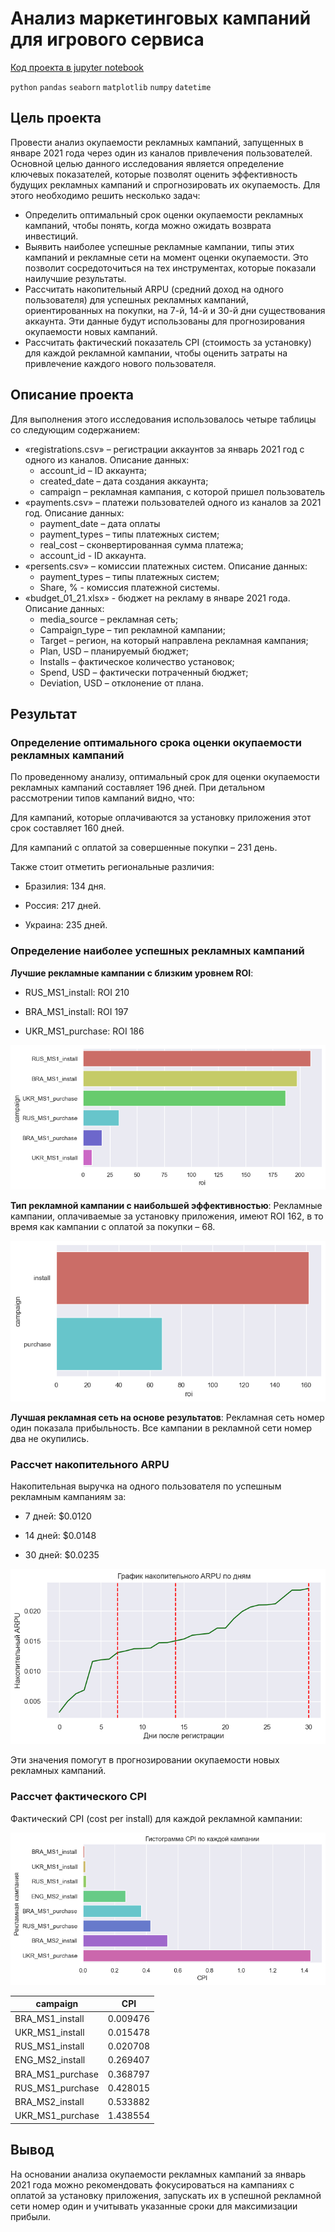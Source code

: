 # Анализ маркетинговых кампаний для игрового сервиса

[Код проекта в jupyter notebook](test.ipynb)

`python` `pandas` `seaborn` `matplotlib` `numpy` `datetime`

## Цель проекта

Провести анализ окупаемости рекламных кампаний, запущенных в январе 2021 года через один из каналов привлечения пользователей. Основной целью данного исследования является определение ключевых показателей, которые позволят оценить эффективность будущих рекламных кампаний и спрогнозировать их окупаемость. Для этого необходимо решить несколько задач:

- Определить оптимальный срок оценки окупаемости рекламных кампаний, чтобы понять, когда можно ожидать возврата инвестиций.
- Выявить наиболее успешные рекламные кампании, типы этих кампаний и рекламные сети на момент оценки окупаемости. Это позволит сосредоточиться на тех инструментах, которые показали наилучшие результаты.
- Рассчитать накопительный ARPU (средний доход на одного пользователя) для успешных рекламных кампаний, ориентированных на покупки, на 7-й, 14-й и 30-й дни существования аккаунта. Эти данные будут использованы для прогнозирования окупаемости новых кампаний.
- Рассчитать фактический показатель CPI (стоимость за установку) для каждой рекламной кампании, чтобы оценить затраты на привлечение каждого нового пользователя.

## Описание проекта

Для выполнения этого исследования использовалось четыре таблицы со следующим содержанием:

- «registrations.csv» – регистрации аккаунтов за январь 2021 год с одного из каналов. Описание данных:
  - account_id – ID аккаунта;
  - created_date – дата создания аккаунта;
  - campaign – рекламная кампания, с которой пришел пользователь
- «payments.csv» – платежи пользователей одного из каналов за 2021 год. Описание данных:
  - payment_date – дата оплаты
  - payment_types – типы платежных систем;
  - real_cost – сконвертированная сумма платежа;
  - account_id - ID аккаунта.
- «persents.csv» – комиссии платежных систем. Описание данных:
  - payment_types – типы платежных систем;
  - Share, %  - комиссия платежной системы.
- «budget_01_21.xlsx» - бюджет на рекламу в январе 2021 года. Описание данных:
  - media_source – рекламная сеть;
  - Campaign_type – тип рекламной кампании;
  - Target – регион, на который направлена рекламная кампания;
  - Plan, USD – планируемый бюджет;
  - Installs – фактическое количество установок;
  - Spend, USD – фактически потраченный бюджет;
  - Deviation, USD – отклонение от плана.

## Результат

### Определение оптимального срока оценки окупаемости рекламных кампаний

По проведенному анализу, оптимальный срок для оценки окупаемости рекламных кампаний составляет 196 дней. При детальном рассмотрении типов кампаний видно, что:

Для кампаний, которые оплачиваются за установку приложения этот срок составляет 160 дней.

Для кампаний с оплатой за совершенные покупки – 231 день.

Также стоит отметить региональные различия:

- Бразилия: 134 дня.

- Россия: 217 дней.

- Украина: 235 дней.

### Определение наиболее успешных рекламных кампаний

**Лучшие рекламные кампании с близким уровнем ROI**:

- RUS_MS1_install: ROI 210

- BRA_MS1_install: ROI 197

- UKR_MS1_purchase: ROI 186

![График лучших рекламных кампаний](images/best_campaigns.png)

**Тип рекламной кампании с наибольшей эффективностью**:
Рекламные кампании, оплачиваемые за установку приложения, имеют ROI 162, в то время как кампании с оплатой за покупки – 68.

![Рекламные кампании по типу привлечения](images/campaign_type.png)

**Лучшая рекламная сеть на основе результатов**:
Рекламная сеть номер один показала прибыльность. Все кампании в рекламной сети номер два не окупились.

### Рассчет накопительного ARPU

Накопительная выручка на одного пользователя по успешным рекламным кампаниям за:

- 7 дней: $0.0120

- 14 дней: $0.0148

- 30 дней: $0.0235

![График ARPU](images/cumulative_arpu.png)

Эти значения помогут в прогнозировании окупаемости новых рекламных кампаний.

### Рассчет фактического CPI

Фактический CPI (cost per install) для каждой рекламной кампании:

![Лучший CPI](images/best_cpi.png)

| campaign           | CPI      |
|--------------------|----------|
| BRA_MS1_install    | 0.009476 |
| UKR_MS1_install    | 0.015478 |
| RUS_MS1_install    | 0.020708 |
| ENG_MS2_install    | 0.269407 |
| BRA_MS1_purchase   | 0.368797 |
| RUS_MS1_purchase   | 0.428015 |
| BRA_MS2_install    | 0.533882 |
| UKR_MS1_purchase   | 1.438554 |

## Вывод

На основании анализа окупаемости рекламных кампаний за январь 2021 года можно рекомендовать фокусироваться на кампаниях с оплатой за установку приложения, запускать их в успешной рекламной сети номер один и учитывать указанные сроки для максимизации прибыли.
